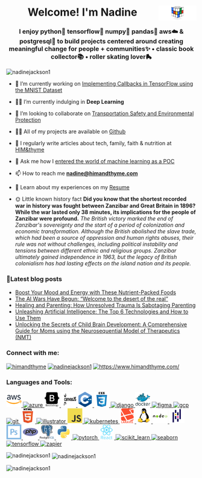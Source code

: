 <h1 align="center">Welcome! <img align="right" width="100" height="40" alt="rubiks cube" src="https://github.com/NadineJackson1/nadinejackson1/blob/main/rubikscube.gif"> I'm Nadine </h1>


<h3 align="center">I enjoy python🐍 tensorflow🌊 numpy🧮 pandas🐼 aws☁️ & postgresql🐘 to build projects centered around creating meaningful change for people + communities✨ • classic book collector📚 • roller skating lover🛼 </h3>


<p align="left"> <img src="https://komarev.com/ghpvc/?username=nadinejackson1&label=Profile%20views&color=0e75b6&style=flat" alt="nadinejackson1" /> </p>

- 🔭 I’m currently working on [Implementing Callbacks in TensorFlow using the MNIST Dataset](https://github.com/NadineJackson1/tensorflow-callbacks-using-mnist.git)

- 👩‍🔬 I’m currently indulging in **Deep Learning**

- 🤝 I’m looking to collaborate on [Transportation Safety and Environmental Protection](https://github.com/NadineJackson1/tensorflow-callbacks-using-mnist.git)

- 👩‍💻 All of my projects are available on [Github](https://www.github.com/nadinejackson1)

- 📝 I regularly write articles about tech, family, faith & nutrition at [HIM&thyme](https://www.himandthyme.com)

- 💬 Ask me how I [entered the world of machine learning as a POC](https://www.himandthyme.com/say-hi/)

- 📫 How to reach me **nadine@himandthyme.com**

- 📄 Learn about my experiences on my [Resume](https://drive.google.com/file/d/1Joruaaultn9rDO9mpwHN4NlQ9Dv8DAa3/view?usp=share_link)

- 🌞 Little known history fact **Did you know that the shortest recorded war in history was fought between Zanzibar and Great Britain in 1896? While the war lasted only 38 minutes, its implications for the people of Zanzibar were profound.** *The British victory marked the end of Zanzibar's sovereignty and the start of a period of colonization and economic transformation. Although the British abolished the slave trade, which had been a source of oppression and human rights abuses, their rule was not without challenges, including political instability and tensions between different ethnic and religious groups. Zanzibar ultimately gained independence in 1963, but the legacy of British colonialism has had lasting effects on the island nation and its people.*

### 🚀Latest blog posts
<!-- BLOG-POST-LIST:START -->
- [Boost Your Mood and Energy with These Nutrient-Packed Foods](https://www.himandthyme.com/boost-your-mood-and-energy-with-these-nutrient-packed-foods/?utm_source=rss&utm_medium=rss&utm_campaign=boost-your-mood-and-energy-with-these-nutrient-packed-foods)
- [The AI Wars Have Begun: “Welcome to the desert of the real”](https://www.himandthyme.com/the-ai-wars-have-begun-welcome-to-the-desert-of-the-real/?utm_source=rss&utm_medium=rss&utm_campaign=the-ai-wars-have-begun-welcome-to-the-desert-of-the-real)
- [Healing and Parenting: How Unresolved Trauma Is Sabotaging Parenting](https://www.himandthyme.com/healing-and-parenting-how-unresolved-trauma-is-sabotaging-parenting/?utm_source=rss&utm_medium=rss&utm_campaign=healing-and-parenting-how-unresolved-trauma-is-sabotaging-parenting)
- [Unleashing Artificial Intelligence: The Top 6 Technologies and How to Use Them](https://www.himandthyme.com/unleashing-the-power-of-ai-for-tech-moms-a-comprehensive-guide-to-the-top-6-technologies-and-how-to-use-them-in-your-online-business/?utm_source=rss&utm_medium=rss&utm_campaign=unleashing-the-power-of-ai-for-tech-moms-a-comprehensive-guide-to-the-top-6-technologies-and-how-to-use-them-in-your-online-business)
- [Unlocking the Secrets of Child Brain Development: A Comprehensive Guide for Moms using the Neurosequential Model of Therapeutics &lpar;NMT&rpar;](https://www.himandthyme.com/unlocking-the-secrets-of-child-brain-development-a-comprehensive-guide-for-moms-using-the-neurosequential-model-of-therapeutics-nmt/?utm_source=rss&utm_medium=rss&utm_campaign=unlocking-the-secrets-of-child-brain-development-a-comprehensive-guide-for-moms-using-the-neurosequential-model-of-therapeutics-nmt)
<!-- BLOG-POST-LIST:END -->

<h3 align="left">Connect with me:</h3>
<p align="left">
<a href="https://twitter.com/himandthyme" target="blank"><img align="center" src="https://raw.githubusercontent.com/rahuldkjain/github-profile-readme-generator/master/src/images/icons/Social/twitter.svg" alt="himandthyme" height="30" width="40" /></a>
<a href="https://linkedin.com/in/nadinejackson1" target="blank"><img align="center" src="https://raw.githubusercontent.com/rahuldkjain/github-profile-readme-generator/master/src/images/icons/Social/linked-in-alt.svg" alt="nadinejackson1" height="30" width="40" /></a>
<a href="https://www.himandthyme.com/" target="blank"><img align="center" src="https://raw.githubusercontent.com/rahuldkjain/github-profile-readme-generator/master/src/images/icons/Social/rss.svg" alt="https://www.himandthyme.com/" height="30" width="40" /></a>
</p>

<h3 align="left">Languages and Tools:</h3>
<p align="left"> <a href="https://aws.amazon.com" target="_blank" rel="noreferrer"> <img src="https://raw.githubusercontent.com/devicons/devicon/master/icons/amazonwebservices/amazonwebservices-original-wordmark.svg" alt="aws" width="40" height="40"/> </a> <a href="https://azure.microsoft.com/en-in/" target="_blank" rel="noreferrer"> <img src="https://www.vectorlogo.zone/logos/microsoft_azure/microsoft_azure-icon.svg" alt="azure" width="40" height="40"/> </a> <a href="https://getbootstrap.com" target="_blank" rel="noreferrer"> <img src="https://raw.githubusercontent.com/devicons/devicon/master/icons/bootstrap/bootstrap-plain-wordmark.svg" alt="bootstrap" width="40" height="40"/> </a> <a href="https://canvasjs.com" target="_blank" rel="noreferrer"> <img src="https://raw.githubusercontent.com/Hardik0307/Hardik0307/master/assets/canvasjs-charts.svg" alt="canvasjs" width="40" height="40"/> </a> <a href="https://www.w3schools.com/cpp/" target="_blank" rel="noreferrer"> <img src="https://raw.githubusercontent.com/devicons/devicon/master/icons/cplusplus/cplusplus-original.svg" alt="cplusplus" width="40" height="40"/> </a> <a href="https://www.w3schools.com/css/" target="_blank" rel="noreferrer"> <img src="https://raw.githubusercontent.com/devicons/devicon/master/icons/css3/css3-original-wordmark.svg" alt="css3" width="40" height="40"/> </a> <a href="https://www.djangoproject.com/" target="_blank" rel="noreferrer"> <img src="https://cdn.worldvectorlogo.com/logos/django.svg" alt="django" width="40" height="40"/> </a> <a href="https://www.docker.com/" target="_blank" rel="noreferrer"> <img src="https://raw.githubusercontent.com/devicons/devicon/master/icons/docker/docker-original-wordmark.svg" alt="docker" width="40" height="40"/> </a> <a href="https://www.figma.com/" target="_blank" rel="noreferrer"> <img src="https://www.vectorlogo.zone/logos/figma/figma-icon.svg" alt="figma" width="40" height="40"/> </a> <a href="https://cloud.google.com" target="_blank" rel="noreferrer"> <img src="https://www.vectorlogo.zone/logos/google_cloud/google_cloud-icon.svg" alt="gcp" width="40" height="40"/> </a> <a href="https://git-scm.com/" target="_blank" rel="noreferrer"> <img src="https://www.vectorlogo.zone/logos/git-scm/git-scm-icon.svg" alt="git" width="40" height="40"/> </a> <a href="https://www.w3.org/html/" target="_blank" rel="noreferrer"> <img src="https://raw.githubusercontent.com/devicons/devicon/master/icons/html5/html5-original-wordmark.svg" alt="html5" width="40" height="40"/> </a> <a href="https://www.adobe.com/in/products/illustrator.html" target="_blank" rel="noreferrer"> <img src="https://www.vectorlogo.zone/logos/adobe_illustrator/adobe_illustrator-icon.svg" alt="illustrator" width="40" height="40"/> </a> <a href="https://developer.mozilla.org/en-US/docs/Web/JavaScript" target="_blank" rel="noreferrer"> <img src="https://raw.githubusercontent.com/devicons/devicon/master/icons/javascript/javascript-original.svg" alt="javascript" width="40" height="40"/> </a> <a href="https://kubernetes.io" target="_blank" rel="noreferrer"> <img src="https://www.vectorlogo.zone/logos/kubernetes/kubernetes-icon.svg" alt="kubernetes" width="40" height="40"/> </a> <a href="https://laravel.com/" target="_blank" rel="noreferrer"> <img src="https://raw.githubusercontent.com/devicons/devicon/master/icons/laravel/laravel-plain-wordmark.svg" alt="laravel" width="40" height="40"/> </a> <a href="https://www.linux.org/" target="_blank" rel="noreferrer"> <img src="https://raw.githubusercontent.com/devicons/devicon/master/icons/linux/linux-original.svg" alt="linux" width="40" height="40"/> </a> <a href="https://nodejs.org" target="_blank" rel="noreferrer"> <img src="https://raw.githubusercontent.com/devicons/devicon/master/icons/nodejs/nodejs-original-wordmark.svg" alt="nodejs" width="40" height="40"/> </a> <a href="https://pandas.pydata.org/" target="_blank" rel="noreferrer"> <img src="https://raw.githubusercontent.com/devicons/devicon/2ae2a900d2f041da66e950e4d48052658d850630/icons/pandas/pandas-original.svg" alt="pandas" width="40" height="40"/> </a> <a href="https://www.photoshop.com/en" target="_blank" rel="noreferrer"> <img src="https://raw.githubusercontent.com/devicons/devicon/master/icons/photoshop/photoshop-line.svg" alt="photoshop" width="40" height="40"/> </a> <a href="https://www.php.net" target="_blank" rel="noreferrer"> <img src="https://raw.githubusercontent.com/devicons/devicon/master/icons/php/php-original.svg" alt="php" width="40" height="40"/> </a> <a href="https://www.postgresql.org" target="_blank" rel="noreferrer"> <img src="https://raw.githubusercontent.com/devicons/devicon/master/icons/postgresql/postgresql-original-wordmark.svg" alt="postgresql" width="40" height="40"/> </a> <a href="https://www.python.org" target="_blank" rel="noreferrer"> <img src="https://raw.githubusercontent.com/devicons/devicon/master/icons/python/python-original.svg" alt="python" width="40" height="40"/> </a> <a href="https://pytorch.org/" target="_blank" rel="noreferrer"> <img src="https://www.vectorlogo.zone/logos/pytorch/pytorch-icon.svg" alt="pytorch" width="40" height="40"/> </a> <a href="https://reactjs.org/" target="_blank" rel="noreferrer"> <img src="https://raw.githubusercontent.com/devicons/devicon/master/icons/react/react-original-wordmark.svg" alt="react" width="40" height="40"/> </a> <a href="https://scikit-learn.org/" target="_blank" rel="noreferrer"> <img src="https://upload.wikimedia.org/wikipedia/commons/0/05/Scikit_learn_logo_small.svg" alt="scikit_learn" width="40" height="40"/> </a> <a href="https://seaborn.pydata.org/" target="_blank" rel="noreferrer"> <img src="https://seaborn.pydata.org/_images/logo-mark-lightbg.svg" alt="seaborn" width="40" height="40"/> </a> <a href="https://www.tensorflow.org" target="_blank" rel="noreferrer"> <img src="https://www.vectorlogo.zone/logos/tensorflow/tensorflow-icon.svg" alt="tensorflow" width="40" height="40"/> </a> <a href="https://zapier.com" target="_blank" rel="noreferrer"> <img src="https://www.vectorlogo.zone/logos/zapier/zapier-icon.svg" alt="zapier" width="40" height="40"/> </a> </p>

<p><img align="left" src="https://github-readme-stats.vercel.app/api/top-langs?username=nadinejackson1&show_icons=true&locale=en&layout=compact" alt="nadinejackson1" /></p>

<p>&nbsp;<img align="center" src="https://github-readme-stats.vercel.app/api?username=nadinejackson1&show_icons=true&locale=en" alt="nadinejackson1" /></p>

<p><img align="center" src="https://github-readme-streak-stats.herokuapp.com/?user=nadinejackson1&" alt="nadinejackson1" /></p>

